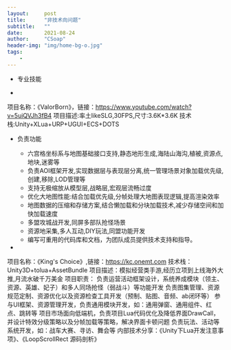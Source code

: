 ```yaml
---
layout:     post
title:      "非技术向问题"
subtitle:   ""
date:       2021-08-24
author:     "CSoap"
header-img: "img/home-bg-o.jpg"
tags:
    - 
---
```


- 专业技能

- 
项目名称：《ValorBorn》，链接：https://www.youtube.com/watch?v=5uiQVJh3fB4
项目描述:率土likeSLG,30FPS,尺寸:3.6K*3.6K
技术栈:Unity+XLua+URP+UGUI+ECS+DOTS

- 负责功能
    - 六宫格坐标系与地图基础接口支持,静态地形生成,海陆山海沟,植被,资源点,地块,迷雾等
    - 负责AOI框架开发,实现数据层与表现层分离,统一管理场景对象加载优先级,创建,移除,LOD管理等
    - 支持无极缩放从模型层,战略层,宏观层流畅过度
    - 优化大地图性能:结合加载优先级,分帧处理大地图表现逻辑,提高渲染效率
    - 地图数据的压缩和存储方案,结合懒加载和分块加载技术,减少存储空间和加快加载速度
    - 多盟攻城战开发,同屏多部队抢怪场景
    - 资源地采集,多人互动,DIY玩法,同盟功能开发
    - 编写可重用的代码库和文档，为团队成员提供技术支持和指导。

- 
项目名称：《King's Choice》,链接：https://kc.onemt.com
技术栈：Unity3D+tolua+AssetBundle
项目描述：模拟经营类手游,经历立项到上线海外大推,月流水破千万美金
项目职责：
负责运营活动框架设计，系统养成模块（领主、资源、英雄、妃子）和多人同场抢怪（弱战斗）等功能开发
负责图集管理、资源规范定制、资源优化以及资源检查工具开发（预制、贴图、音频、ab闭环等）
参与UI框架、资源管理开发，负责通用模块开发，如：通用弹窗、通用组件、红点、跳转等
项目市场面向低端机，负责项目Lua代码优化及降低界面DrawCall，并设计特效分级策略以及分帧加载等策略，解决界面卡顿问题
负责玩法、活动等系统开发，如：战车大赛、寻访、舞会等
内部技术分享：《Unity下Lua开发注意事项》、《LoopScrollRect 源码剖析》